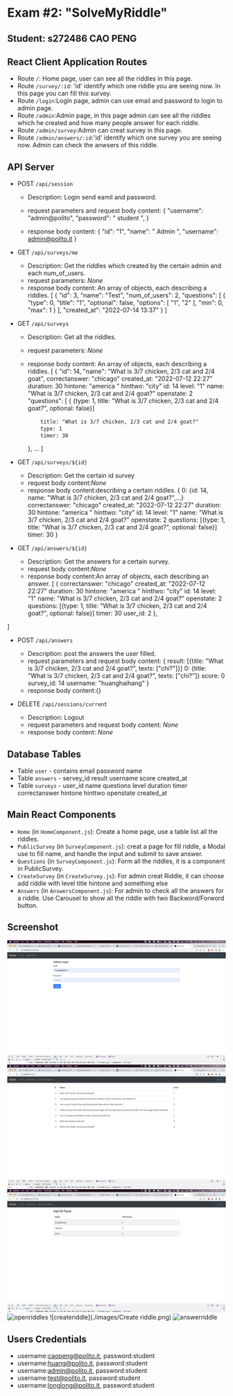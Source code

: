 # Exam #2: "SolveMyRiddle"
## Student: s272486 CAO PENG 

## React Client Application Routes

- Route `/`: Home page, user can see all the riddles in this page.
- Route `/survey/:id`: 'id' identify which one riddle you are seeing now. In this page you can fill this survey.
- Route `/login`:Login page, admin can use email and password to login to admin page.
- Route `/admin`:Admin page, in this page admin can see all the riddles which he created and how many people answer for each riddle.
- Route `/admin/survey`:Admin can creat survey in this page.
- Route `/admin/answers/:id`:'id' identify which one survey you are seeing now. Admin can check the anwsers of this riddle.

## API Server

- POST `/api/session`
  - Description: Login send eamil and password.
  - request parameters and request body content: 
  {
    "username": "admin@polito",
    "password": " student ",
  }

  - response body content:
  {
    "id": "1",
    "name": " Admin ",
    "username": admin@polito.it
  }

- GET `/api/surveys/me`
  - Description: Get the riddles which created by the certain admin and each num_of_users.
  - request parameters: _None_
  - response body content: An array of objects, each describing a riddles.
  [
    {
        "id": 3,
        "name": "Test",
        "num_of_users": 2,
        "questions": [
            {
                "type": 0,
                "title": "1",
                "optional": false,
                "options": [
                    "1",
                    "2"
                ],
                "min": 0,
                "max": 1
            }
        ],
        "created_at": "2022-07-14 13:37"
    }
]

- GET `/api/surveys`
  - Description: Get all the riddles.
  - request parameters: _None_
  - response body content: An array of objects, each describing a riddles.
  [
    {
        "id": 14,
        "name": "What is 3/7 chicken, 2/3 cat and 2/4 goat",
        correctanswer: "chicago"
        created_at: "2022-07-12 22:27"
        duration: 30
        hintone: "america "
        hinttwo: "city"
        id: 14
        level: "1"
        name: "What is 3/7 chicken, 2/3 cat and 2/4 goat?"
        openstate: 2
        "questions": [
            {
            {type: 1,
             title: "What is 3/7 chicken, 2/3 cat and 2/4 goat?", 
             optional: false}]

            title: "What is 3/7 chicken, 2/3 cat and 2/4 goat?"
            type: 1
            timer: 30   
    },
    ...
]
  
- GET `/api/surveys/${id}`
  - Description: Get the certain id survey 
  - request body content:_None_
  - response body content:describing a certain riddles.
  {
        0: {id: 14, name: "What is 3/7 chicken, 2/3 cat and 2/4 goat?",…}
        correctanswer: "chicago"
        created_at: "2022-07-12 22:27"
        duration: 30
        hintone: "america "
        hinttwo: "city"
        id: 14
        level: "1"
        name: "What is 3/7 chicken, 2/3 cat and 2/4 goat?"
        openstate: 2
        questions: 
        [{type: 1, title: "What is 3/7 chicken, 2/3 cat and 2/4 goat?", optional: false}]
        timer: 30
        }
- GET `/api/answers/${id}`
  - Description: Get the answers for a certain survey.
  - request body content:_None_
  - response body content:An array of objects, each describing an answer.
  [
    {
        correctanswer: "chicago"
        created_at: "2022-07-12 22:27"
        duration: 30
        hintone: "america "
        hinttwo: "city"
        id: 14
        level: "1"
        name: "What is 3/7 chicken, 2/3 cat and 2/4 goat?"
        openstate: 2
        questions: [{type: 1, title: "What is 3/7 chicken, 2/3 cat and 2/4 goat?", optional: false}]
        timer: 30
        user_id: 2
    },

]
- POST `/api/answers`
  - Description: post the answers the user filled.
  - request parameters and request body content: 
  {
    result: [{title: "What is 3/7 chicken, 2/3 cat and 2/4 goat?", texts: ["chi?"]}]
    0: {title: "What is 3/7 chicken, 2/3 cat and 2/4 goat?", texts: ["chi?"]}
    score: 0
    survey_id: 14
    username: "huanghaihang"
  }
  - response body content:{}


- DELETE `/api/sessions/current`
  - Description: Logout
  - request parameters and request body content: _None_
  - response body content: _None_

## Database Tables

- Table `user` - contains email password name
- Table `answers` - servey_id result username score created_at
- Table `surveys` - user_id name questions level duration timer correctanswer hintone hinttwo openstate created_at

## Main React Components

- `Home` (in `HomeComponent.js`): Create a home page, use a table list all the riddles. 
- `PublicSurvey` (in `SurveyComponent.js`): creat a page for fill riddle, a Modal use to fill name, and handle the input and submit to save answer.
- `Questions` (in `SurveyComponent.js`): Form all the riddles, it is a component in PublicSurvey.
- `CreateSurvey` (in `CreateSurvey.js`): For admin creat Riddle, it can choose add riddle  with level title hintone and something else
- `Answers` (in `AnswersComponent.js`): For admin to check all the answers for a riddle. Use Carousel to show all the riddle with two Backword/Forword button.


## Screenshot

![login](./images/login.png)
![home](./images/home.png)
![top3](./images/top3.png)
![openriddles](./images/openriddles.png)
![createriddle](./images/Create riddle.png)
![answerriddle](./images/answerriddle.png)



## Users Credentials
- username:caopeng@polito.it, password:student 
- username:huang@polito.it, password:student 
- username:admin@polito.it, password:student 
- username:test@polito.it, password:student  
- username:longlong@polito.it, password:student 
